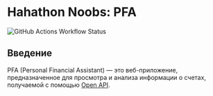 # Hahathon Noobs: PFA

![GitHub Actions Workflow Status](https://img.shields.io/github/actions/workflow/status/Bloogefest/hnpfa/codeql.yml?style=for-the-badge)

## Введение

PFA (Personal Financial Assistant) — это веб-приложение, предназначенное для просмотра и анализа информации о счетах,
получаемой с помощью [Open API](https://openbankingrussia.ru).
